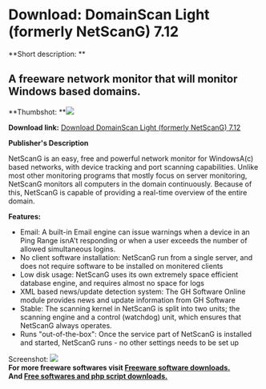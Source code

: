 # Download: DomainScan Light (formerly NetScanG) 7.12

**Short description: **

## A freeware network monitor that will monitor Windows based domains.

  
**Thumbshot: **![](http://www.freewarefiles.com/screenshot/netscang_md.gif)   
  
**Download link:** [Download DomainScan Light (formerly NetScanG) 7.12](http://freesoftwares.boysofts.com/NetScanG_program_23883.html)  
  

**Publisher's Description**  
  

NetScanG is an easy, free and powerful network monitor for WindowsA(c) based
networks, with device tracking and port scanning capabilities. Unlike most
other monitoring programs that mostly focus on server monitoring, NetScanG
monitors all computers in the domain continuously. Because of this, NetScanG
is capable of providing a real-time overview of the entire domain.

**Features:**

  * Email: A built-in Email engine can issue warnings when a device in an Ping Range isnA't responding or when a user exceeds the number of allowed simultaneous logins. 
  * No client software installation: NetScanG run from a single server, and does not require software to be installed on monitered clients 
  * Low disk usage: NetScanG uses its own extremely space efficient database engine, and requires almost no space for logs 
  * XML based news/update detection system: The GH Software Online module provides news and update information from GH Software 
  * Stable: The scanning kernel in NetScanG is split into two units; the scanning engine and a control (watchdog) unit, which ensures that NetScanG always operates. 
  * Runs "out-of-the-box": Once the service part of NetScanG is installed and started, NetScanG runs - no other settings needs to be set up 

  
  
Screenshot: ![](http://www.freewarefiles.com/screenshot/netscang.gif)  
**For more freeware softwares visit [Freeware software downloads.](http://freesoftwares.boysofts.com/)**   
**And [Free softwares and php script downloads.](http://www.boysofts.com/)**

